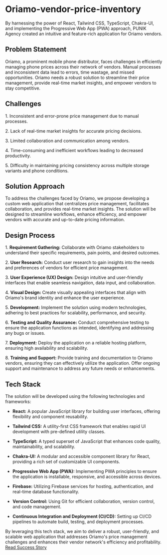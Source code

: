 # Oriamo-vendor-price-inventory
By harnessing the power of React, Tailwind CSS, TypeScript, Chakra-UI, and implementing the Progressive Web App (PWA) approach, PUNIK Agency created an intuitive and feature-rich application for Oriamo vendors. 


## Problem Statement

Oriamo, a prominent mobile phone distributor, faces challenges in efficiently managing phone prices across their network of vendors. Manual processes and inconsistent data lead to errors, time wastage, and missed opportunities. Oriamo needs a robust solution to streamline their price management, provide real-time market insights, and empower vendors to stay competitive.

## Challenges

1\. Inconsistent and error-prone price management due to manual processes.

2\. Lack of real-time market insights for accurate pricing decisions.

3\. Limited collaboration and communication among vendors.

4\. Time-consuming and inefficient workflows leading to decreased productivity.

5\. Difficulty in maintaining pricing consistency across multiple storage variants and phone conditions.

## Solution Approach

To address the challenges faced by Oriamo, we propose developing a custom web application that centralizes price management, facilitates collaboration, and provides real-time market insights. The solution will be designed to streamline workflows, enhance efficiency, and empower vendors with accurate and up-to-date pricing information.

## Design Process

1\. **Requirement Gathering:** Collaborate with Oriamo stakeholders to understand their specific requirements, pain points, and desired outcomes.

2\. **User Research:** Conduct user research to gain insights into the needs and preferences of vendors for efficient price management.

3\. **User Experience (UX) Design:** Design intuitive and user-friendly interfaces that enable seamless navigation, data input, and collaboration.

4\. **Visual Design:** Create visually appealing interfaces that align with Oriamo's brand identity and enhance the user experience.

5\. **Development:** Implement the solution using modern technologies, adhering to best practices for scalability, performance, and security.

6\. **Testing and Quality Assurance:** Conduct comprehensive testing to ensure the application functions as intended, identifying and addressing any bugs or issues.

7\. **Deployment:** Deploy the application on a reliable hosting platform, ensuring high availability and scalability.

8\. **Training and Support:** Provide training and documentation to Oriamo vendors, ensuring they can effectively utilize the application. Offer ongoing support and maintenance to address any future needs or enhancements.

## Tech Stack

The solution will be developed using the following technologies and frameworks:

- **React:** A popular JavaScript library for building user interfaces, offering flexibility and component reusability.

- **Tailwind CSS:** A utility-first CSS framework that enables rapid UI development with pre-defined utility classes.

- **TypeScript:** A typed superset of JavaScript that enhances code quality, maintainability, and scalability.

- **Chakra-UI:** A modular and accessible component library for React, providing a rich set of customizable UI components.

- **Progressive Web App (PWA):** Implementing PWA principles to ensure the application is installable, responsive, and accessible across devices.

- **Firebase:** Utilizing Firebase services for hosting, authentication, and real-time database functionality.

- **Version Control:** Using Git for efficient collaboration, version control, and code management.

- **Continuous Integration and Deployment (CI/CD):** Setting up CI/CD pipelines to automate build, testing, and deployment processes.

By leveraging this tech stack, we aim to deliver a robust, user-friendly, and scalable web application that addresses Oriamo's price management challenges and enhances their vendor network's efficiency and profitability.
[Read Success Story](https://docs.google.com/document/d/1P4m5nX4HStwACXpWS50gLWxDJMWQUDsnHwZLMwYwUAI/edit?usp=sharing) 

